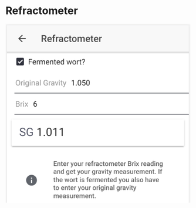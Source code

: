 # Refractometer

![Convert Brix to SG, or calculate fermented SG based on OG and Brix reading](../.gitbook/assets/image%20%2818%29.png)



